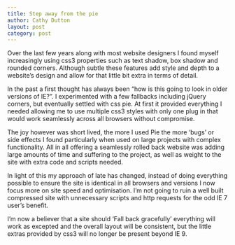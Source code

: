 ```yaml
---
title: Step away from the pie
author: Cathy Dutton
layout: post
category: post
---
```

Over the last few years along with most website designers I found myself increasingly using css3 properties such as text shadow, box shadow and rounded corners. Although subtle these features add style and depth to a website&#8217;s design and allow for that little bit extra in terms of detail.

In the past a first thought has always been &#8220;how is this going to look in older versions of IE?&#8221;. I experimented with a few fallbacks including jQuery corners, but eventually settled with css pie. At first it provided everything I needed allowing me to use multiple css3 styles with only one plug in that would work seamlessly across all browsers without compromise.

The joy however was short lived, the more I used Pie the more &#8216;bugs&#8217; or side effects I found particularly when used on large projects with complex functionality. All in all offering a seamlessly rolled back website was adding large amounts of time and suffering to the project, as well as weight to the site with extra code and scripts needed.

In light of this my approach of late has changed, instead of doing everything possible to ensure the site is identical in all browsers and versions I now focus more on site speed and optimisation. I&#8217;m not going to ruin a well built compressed site with unnecessary scripts and http requests for the odd IE 7 user&#8217;s benefit.

I&#8217;m now a believer that a site should &#8216;Fall back gracefully&#8217; everything will work as excepted and the overall layout will be consistent, but the little extras provided by css3 will no longer be present beyond IE 9.
